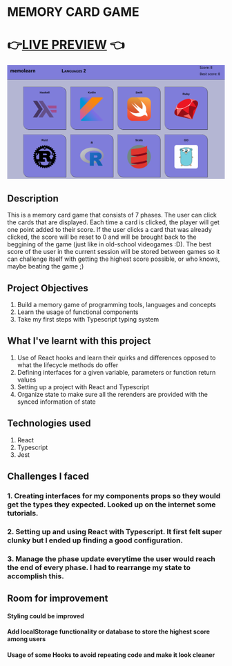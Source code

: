 # MEMORY CARD GAME

# 👉[LIVE PREVIEW](https://vikms95.github.io/react-memory-card) 👈

![alt text](src/assets/memolearn-preview.png?raw=true "screenshot of memory card gameplay")

## Description

This is a memory card game that consists of 7 phases.
The user can click the cards that are displayed. Each time a card is clicked, the player will get one point added to their score. 
If the user clicks a card that was already clicked, the score will be reset to 0 and will be brought back to the beggining of the game (just like in old-school videogames :D).
The best score of the user in the current session will be stored between games so it can challenge itself with getting the highest score possible, or who knows, maybe beating the game ;)

## Project Objectives

1. Build a memory game of programming tools, languages and concepts
2. Learn the usage of functional components
3. Take my first steps with Typescript typing system

## What I've learnt with this project

1. Use of React hooks and learn their quirks and differences opposed to what the lifecycle methods do offer
2. Defining interfaces for a given variable, parameters or function return values
3. Setting up a project with React and Typescript
4. Organize state to make sure all the rerenders are provided with the synced information of state

## Technologies used

1. React
2. Typescript
3. Jest

## Challenges I faced 

### 1. Creating interfaces for my components props so they would get the types they expected. Looked up on the internet some tutorials.
### 2. Setting up and using React with Typescript. It first felt super clunky but I ended up finding a good configuration.
### 3. Manage the phase update everytime the user would reach the end of every phase. I had to rearrange my state to accomplish this. 

## Room for improvement
#### Styling could be improved
#### Add localStorage functionality or database to store the highest score among users
#### Usage of some Hooks to avoid repeating code and make it look cleaner
